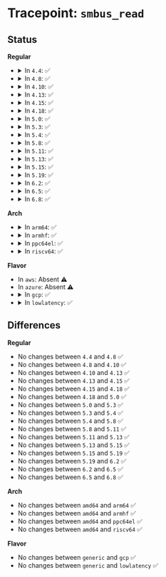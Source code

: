# Tracepoint: <code>smbus_read</code>

## Status
<b>Regular</b>
<ul>
<li>
<details>
<summary>In <code>4.4</code>: ✅</summary>

Event:

```c
struct trace_event_raw_smbus_read {
    struct trace_entry ent;
    int adapter_nr;
    __u16 flags;
    __u16 addr;
    __u8 command;
    __u32 protocol;
    __u8 buf[34];
    char __data[0];
};
```
Function:

```c
void trace_event_raw_event_smbus_read(void *__data, const struct i2c_adapter *adap, u16 addr, short unsigned int flags, char read_write, u8 command, int protocol);
```
</details>
</li>
<li>
<details>
<summary>In <code>4.8</code>: ✅</summary>

Event:

```c
struct trace_event_raw_smbus_read {
    struct trace_entry ent;
    int adapter_nr;
    __u16 flags;
    __u16 addr;
    __u8 command;
    __u32 protocol;
    __u8 buf[34];
    char __data[0];
};
```
Function:

```c
void trace_event_raw_event_smbus_read(void *__data, const struct i2c_adapter *adap, u16 addr, short unsigned int flags, char read_write, u8 command, int protocol);
```
</details>
</li>
<li>
<details>
<summary>In <code>4.10</code>: ✅</summary>

Event:

```c
struct trace_event_raw_smbus_read {
    struct trace_entry ent;
    int adapter_nr;
    __u16 flags;
    __u16 addr;
    __u8 command;
    __u32 protocol;
    __u8 buf[34];
    char __data[0];
};
```
Function:

```c
void trace_event_raw_event_smbus_read(void *__data, const struct i2c_adapter *adap, u16 addr, short unsigned int flags, char read_write, u8 command, int protocol);
```
</details>
</li>
<li>
<details>
<summary>In <code>4.13</code>: ✅</summary>

Event:

```c
struct trace_event_raw_smbus_read {
    struct trace_entry ent;
    int adapter_nr;
    __u16 flags;
    __u16 addr;
    __u8 command;
    __u32 protocol;
    __u8 buf[34];
    char __data[0];
};
```
Function:

```c
void trace_event_raw_event_smbus_read(void *__data, const struct i2c_adapter *adap, u16 addr, short unsigned int flags, char read_write, u8 command, int protocol);
```
</details>
</li>
<li>
<details>
<summary>In <code>4.15</code>: ✅</summary>

Event:

```c
struct trace_event_raw_smbus_read {
    struct trace_entry ent;
    int adapter_nr;
    __u16 flags;
    __u16 addr;
    __u8 command;
    __u32 protocol;
    __u8 buf[34];
    char __data[0];
};
```
Function:

```c
void trace_event_raw_event_smbus_read(void *__data, const struct i2c_adapter *adap, u16 addr, short unsigned int flags, char read_write, u8 command, int protocol);
```
</details>
</li>
<li>
<details>
<summary>In <code>4.18</code>: ✅</summary>

Event:

```c
struct trace_event_raw_smbus_read {
    struct trace_entry ent;
    int adapter_nr;
    __u16 flags;
    __u16 addr;
    __u8 command;
    __u32 protocol;
    __u8 buf[34];
    char __data[0];
};
```
Function:

```c
void trace_event_raw_event_smbus_read(void *__data, const struct i2c_adapter *adap, u16 addr, short unsigned int flags, char read_write, u8 command, int protocol);
```
</details>
</li>
<li>
<details>
<summary>In <code>5.0</code>: ✅</summary>

Event:

```c
struct trace_event_raw_smbus_read {
    struct trace_entry ent;
    int adapter_nr;
    __u16 flags;
    __u16 addr;
    __u8 command;
    __u32 protocol;
    __u8 buf[34];
    char __data[0];
};
```
Function:

```c
void trace_event_raw_event_smbus_read(void *__data, const struct i2c_adapter *adap, u16 addr, short unsigned int flags, char read_write, u8 command, int protocol);
```
</details>
</li>
<li>
<details>
<summary>In <code>5.3</code>: ✅</summary>

Event:

```c
struct trace_event_raw_smbus_read {
    struct trace_entry ent;
    int adapter_nr;
    __u16 flags;
    __u16 addr;
    __u8 command;
    __u32 protocol;
    __u8 buf[34];
    char __data[0];
};
```
Function:

```c
void trace_event_raw_event_smbus_read(void *__data, const struct i2c_adapter *adap, u16 addr, short unsigned int flags, char read_write, u8 command, int protocol);
```
</details>
</li>
<li>
<details>
<summary>In <code>5.4</code>: ✅</summary>

Event:

```c
struct trace_event_raw_smbus_read {
    struct trace_entry ent;
    int adapter_nr;
    __u16 flags;
    __u16 addr;
    __u8 command;
    __u32 protocol;
    __u8 buf[34];
    char __data[0];
};
```
Function:

```c
void trace_event_raw_event_smbus_read(void *__data, const struct i2c_adapter *adap, u16 addr, short unsigned int flags, char read_write, u8 command, int protocol);
```
</details>
</li>
<li>
<details>
<summary>In <code>5.8</code>: ✅</summary>

Event:

```c
struct trace_event_raw_smbus_read {
    struct trace_entry ent;
    int adapter_nr;
    __u16 flags;
    __u16 addr;
    __u8 command;
    __u32 protocol;
    __u8 buf[34];
    char __data[0];
};
```
Function:

```c
void trace_event_raw_event_smbus_read(void *__data, const struct i2c_adapter *adap, u16 addr, short unsigned int flags, char read_write, u8 command, int protocol);
```
</details>
</li>
<li>
<details>
<summary>In <code>5.11</code>: ✅</summary>

Event:

```c
struct trace_event_raw_smbus_read {
    struct trace_entry ent;
    int adapter_nr;
    __u16 flags;
    __u16 addr;
    __u8 command;
    __u32 protocol;
    __u8 buf[34];
    char __data[0];
};
```
Function:

```c
void trace_event_raw_event_smbus_read(void *__data, const struct i2c_adapter *adap, u16 addr, short unsigned int flags, char read_write, u8 command, int protocol);
```
</details>
</li>
<li>
<details>
<summary>In <code>5.13</code>: ✅</summary>

Event:

```c
struct trace_event_raw_smbus_read {
    struct trace_entry ent;
    int adapter_nr;
    __u16 flags;
    __u16 addr;
    __u8 command;
    __u32 protocol;
    __u8 buf[34];
    char __data[0];
};
```
Function:

```c
void trace_event_raw_event_smbus_read(void *__data, const struct i2c_adapter *adap, u16 addr, short unsigned int flags, char read_write, u8 command, int protocol);
```
</details>
</li>
<li>
<details>
<summary>In <code>5.15</code>: ✅</summary>

Event:

```c
struct trace_event_raw_smbus_read {
    struct trace_entry ent;
    int adapter_nr;
    __u16 flags;
    __u16 addr;
    __u8 command;
    __u32 protocol;
    __u8 buf[34];
    char __data[0];
};
```
Function:

```c
void trace_event_raw_event_smbus_read(void *__data, const struct i2c_adapter *adap, u16 addr, short unsigned int flags, char read_write, u8 command, int protocol);
```
</details>
</li>
<li>
<details>
<summary>In <code>5.19</code>: ✅</summary>

Event:

```c
struct trace_event_raw_smbus_read {
    struct trace_entry ent;
    int adapter_nr;
    __u16 flags;
    __u16 addr;
    __u8 command;
    __u32 protocol;
    __u8 buf[34];
    char __data[0];
};
```
Function:

```c
void trace_event_raw_event_smbus_read(void *__data, const struct i2c_adapter *adap, u16 addr, short unsigned int flags, char read_write, u8 command, int protocol);
```
</details>
</li>
<li>
<details>
<summary>In <code>6.2</code>: ✅</summary>

Event:

```c
struct trace_event_raw_smbus_read {
    struct trace_entry ent;
    int adapter_nr;
    __u16 flags;
    __u16 addr;
    __u8 command;
    __u32 protocol;
    __u8 buf[34];
    char __data[0];
};
```
Function:

```c
void trace_event_raw_event_smbus_read(void *__data, const struct i2c_adapter *adap, u16 addr, short unsigned int flags, char read_write, u8 command, int protocol);
```
</details>
</li>
<li>
<details>
<summary>In <code>6.5</code>: ✅</summary>

Event:

```c
struct trace_event_raw_smbus_read {
    struct trace_entry ent;
    int adapter_nr;
    __u16 flags;
    __u16 addr;
    __u8 command;
    __u32 protocol;
    __u8 buf[34];
    char __data[0];
};
```
Function:

```c
void trace_event_raw_event_smbus_read(void *__data, const struct i2c_adapter *adap, u16 addr, short unsigned int flags, char read_write, u8 command, int protocol);
```
</details>
</li>
<li>
<details>
<summary>In <code>6.8</code>: ✅</summary>

Event:

```c
struct trace_event_raw_smbus_read {
    struct trace_entry ent;
    int adapter_nr;
    __u16 flags;
    __u16 addr;
    __u8 command;
    __u32 protocol;
    __u8 buf[34];
    char __data[0];
};
```
Function:

```c
void trace_event_raw_event_smbus_read(void *__data, const struct i2c_adapter *adap, u16 addr, short unsigned int flags, char read_write, u8 command, int protocol);
```
</details>
</li>
</ul>
<b>Arch</b>
<ul>
<li>
<details>
<summary>In <code>arm64</code>: ✅</summary>

Event:

```c
struct trace_event_raw_smbus_read {
    struct trace_entry ent;
    int adapter_nr;
    __u16 flags;
    __u16 addr;
    __u8 command;
    __u32 protocol;
    __u8 buf[34];
    char __data[0];
};
```
Function:

```c
void trace_event_raw_event_smbus_read(void *__data, const struct i2c_adapter *adap, u16 addr, short unsigned int flags, char read_write, u8 command, int protocol);
```
</details>
</li>
<li>
<details>
<summary>In <code>armhf</code>: ✅</summary>

Event:

```c
struct trace_event_raw_smbus_read {
    struct trace_entry ent;
    int adapter_nr;
    __u16 flags;
    __u16 addr;
    __u8 command;
    __u32 protocol;
    __u8 buf[34];
    char __data[0];
};
```
Function:

```c
void trace_event_raw_event_smbus_read(void *__data, const struct i2c_adapter *adap, u16 addr, short unsigned int flags, char read_write, u8 command, int protocol);
```
</details>
</li>
<li>
<details>
<summary>In <code>ppc64el</code>: ✅</summary>

Event:

```c
struct trace_event_raw_smbus_read {
    struct trace_entry ent;
    int adapter_nr;
    __u16 flags;
    __u16 addr;
    __u8 command;
    __u32 protocol;
    __u8 buf[34];
    char __data[0];
};
```
Function:

```c
void trace_event_raw_event_smbus_read(void *__data, const struct i2c_adapter *adap, u16 addr, short unsigned int flags, char read_write, u8 command, int protocol);
```
</details>
</li>
<li>
<details>
<summary>In <code>riscv64</code>: ✅</summary>

Event:

```c
struct trace_event_raw_smbus_read {
    struct trace_entry ent;
    int adapter_nr;
    __u16 flags;
    __u16 addr;
    __u8 command;
    __u32 protocol;
    __u8 buf[34];
    char __data[0];
};
```
Function:

```c
void trace_event_raw_event_smbus_read(void *__data, const struct i2c_adapter *adap, u16 addr, short unsigned int flags, char read_write, u8 command, int protocol);
```
</details>
</li>
</ul>
<b>Flavor</b>
<ul>
<li>
In <code>aws</code>: Absent ⚠️
</li>
<li>
In <code>azure</code>: Absent ⚠️
</li>
<li>
<details>
<summary>In <code>gcp</code>: ✅</summary>

Event:

```c
struct trace_event_raw_smbus_read {
    struct trace_entry ent;
    int adapter_nr;
    __u16 flags;
    __u16 addr;
    __u8 command;
    __u32 protocol;
    __u8 buf[34];
    char __data[0];
};
```
Function:

```c
void trace_event_raw_event_smbus_read(void *__data, const struct i2c_adapter *adap, u16 addr, short unsigned int flags, char read_write, u8 command, int protocol);
```
</details>
</li>
<li>
<details>
<summary>In <code>lowlatency</code>: ✅</summary>

Event:

```c
struct trace_event_raw_smbus_read {
    struct trace_entry ent;
    int adapter_nr;
    __u16 flags;
    __u16 addr;
    __u8 command;
    __u32 protocol;
    __u8 buf[34];
    char __data[0];
};
```
Function:

```c
void trace_event_raw_event_smbus_read(void *__data, const struct i2c_adapter *adap, u16 addr, short unsigned int flags, char read_write, u8 command, int protocol);
```
</details>
</li>
</ul>

## Differences
<b>Regular</b>
<ul>
<li>
No changes between <code>4.4</code> and <code>4.8</code> ✅
</li>
<li>
No changes between <code>4.8</code> and <code>4.10</code> ✅
</li>
<li>
No changes between <code>4.10</code> and <code>4.13</code> ✅
</li>
<li>
No changes between <code>4.13</code> and <code>4.15</code> ✅
</li>
<li>
No changes between <code>4.15</code> and <code>4.18</code> ✅
</li>
<li>
No changes between <code>4.18</code> and <code>5.0</code> ✅
</li>
<li>
No changes between <code>5.0</code> and <code>5.3</code> ✅
</li>
<li>
No changes between <code>5.3</code> and <code>5.4</code> ✅
</li>
<li>
No changes between <code>5.4</code> and <code>5.8</code> ✅
</li>
<li>
No changes between <code>5.8</code> and <code>5.11</code> ✅
</li>
<li>
No changes between <code>5.11</code> and <code>5.13</code> ✅
</li>
<li>
No changes between <code>5.13</code> and <code>5.15</code> ✅
</li>
<li>
No changes between <code>5.15</code> and <code>5.19</code> ✅
</li>
<li>
No changes between <code>5.19</code> and <code>6.2</code> ✅
</li>
<li>
No changes between <code>6.2</code> and <code>6.5</code> ✅
</li>
<li>
No changes between <code>6.5</code> and <code>6.8</code> ✅
</li>
</ul>
<b>Arch</b>
<ul>
<li>
No changes between <code>amd64</code> and <code>arm64</code> ✅
</li>
<li>
No changes between <code>amd64</code> and <code>armhf</code> ✅
</li>
<li>
No changes between <code>amd64</code> and <code>ppc64el</code> ✅
</li>
<li>
No changes between <code>amd64</code> and <code>riscv64</code> ✅
</li>
</ul>
<b>Flavor</b>
<ul>
<li>
No changes between <code>generic</code> and <code>gcp</code> ✅
</li>
<li>
No changes between <code>generic</code> and <code>lowlatency</code> ✅
</li>
</ul>
